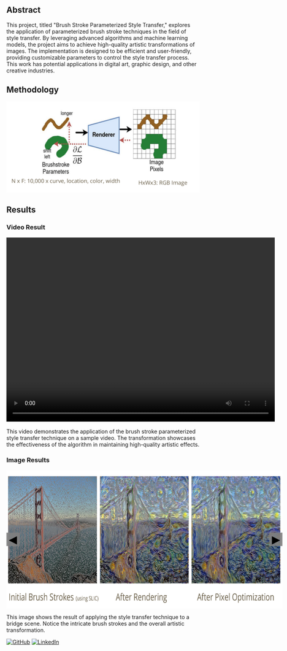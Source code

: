 ## Abstract

This project, titled "Brush Stroke Parameterized Style Transfer," explores the application of parameterized brush stroke techniques in the field of style transfer. By leveraging advanced algorithms and machine learning models, the project aims to achieve high-quality artistic transformations of images. The implementation is designed to be efficient and user-friendly, providing customizable parameters to control the style transfer process. This work has potential applications in digital art, graphic design, and other creative industries.

## Methodology

![Methodology](images/Method.png)

## Results

### Video Result

<video width="700" height="480" controls>
  <source src="videos/clemson.mp4" type="video/mp4">
  Your browser does not support the video tag.
</video>

This video demonstrates the application of the brush stroke parameterized style transfer technique on a sample video. The transformation showcases the effectiveness of the algorithm in maintaining high-quality artistic effects.

### Image Results

<div id="image-gallery" style="position: relative; width: 720px; height: 360px;">
  <img id="gallery-image" src="images/bridge.png" alt="Result 1" width="720" height="360" style="transition: transform 0.25s ease;">
  <button id="prev-button" style="position: absolute; top: 50%; left: 0; transform: translateY(-50%); background: rgba(128, 128, 128, 0.9); border: none; font-size: 2em; cursor: pointer;">&#9664;</button>
  <button id="next-button" style="position: absolute; top: 50%; right: 0; transform: translateY(-50%); background: rgba(128, 128, 128, 0.9); border: none; font-size: 2em; cursor: pointer;">&#9654;</button>
</div>
<p id="image-description">This image shows the result of applying the style transfer technique to a bridge scene. Notice the intricate brush strokes and the overall artistic transformation.</p>

<script>
  const images = [
    { src: 'images/bridge.png', description: 'This image shows the result of applying the style transfer technique to a bridge scene. Notice the intricate brush strokes and the overall artistic transformation.' },
    { src: 'images/strokes_zoomed.png', description: 'Here, we have a zoomed-in view of the brush strokes applied to a different scene. The details highlight the precision and customization capabilities of the algorithm.' },
    { src: 'images/me.png', description: 'This image demonstrates the style transfer applied to a portrait. The transformation retains the subject\'s features while adding an artistic flair.' },
    { src: 'images/Olive_tree_garden.png', description: 'In this example, the style transfer is applied to a garden scene. The brush strokes and color adjustments create a visually appealing artistic rendition.' }
  ];

  let currentIndex = 0;

  document.getElementById('prev-button').addEventListener('click', () => {
    currentIndex = (currentIndex > 0) ? currentIndex - 1 : images.length - 1;
    updateGallery();
  });

  document.getElementById('next-button').addEventListener('click', () => {
    currentIndex = (currentIndex < images.length - 1) ? currentIndex + 1 : 0;
    updateGallery();
  });

  document.getElementById('gallery-image').addEventListener('click', () => {
    const img = document.getElementById('gallery-image');
    if (img.style.transform === 'scale(1.5)') {
      img.style.transform = 'scale(1)';
    } else {
      img.style.transform = 'scale(1.5)';
    }
  });

  function updateGallery() {
    document.getElementById('gallery-image').src = images[currentIndex].src;
    document.getElementById('gallery-image').alt = `Result ${currentIndex + 1}`;
    document.getElementById('image-description').textContent = images[currentIndex].description;
  }
</script>

[![GitHub](https://img.shields.io/badge/GitHub-Repository-blue?logo=github)](https://github.com/maheshmeleti/brushstroke-parameterized-style-transfer-pytorch)
[![LinkedIn](https://img.shields.io/badge/LinkedIn-Profile-blue?logo=linkedin)](https://www.linkedin.com/in/mahesh-meleti/)